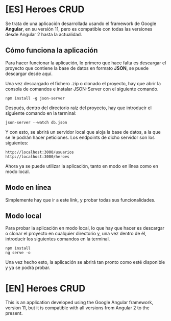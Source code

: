 # [ES] Heroes CRUD

Se trata de una aplicación desarrollada usando el framework de Google **Angular**, en su versión 11, pero es compatible con todas las versiones
desde Angular 2 hasta la actualidad.

## Cómo funciona la aplicación
Para hacer funcionar la aplicación, lo primero que hace falta es descargar el proyecto que contiene la base de datos en formato **JSON**, se puede descargar desde aquí.

Una vez descargado el fichero .zip o clonado el proyecto, hay que abrir la consola de comandos e instalar JSON-Server con el siguiente comando.
```
npm install -g json-server
```
Después, dentro del directorio raíz del proyecto, hay que introducir el siguiente comando en la terminal:
```
json-server --watch db.json
```

Y con esto, se abrirá un servidor local que aloja la base de datos, a la que se le podrán hacer peticiones. Los endpoints de dicho servidor son los siguientes:
```
http://localhost:3000/usuarios
http://localhost:3000/heroes
```
Ahora ya se puede utilizar la aplicación, tanto en modo en línea como en modo local.

## Modo en línea
Simplemente hay que ir a este link, y probar todas sus funcionalidades.

## Modo local
Para probar la aplicación en modo local, lo que hay que hacer es descargar o clonar el proyecto en cualquier directorio y, una vez dentro de él, introducir los siguientes comandos en la terminal.
```
npm install
ng serve -o
```

Una vez hecho esto, la aplicación se abrirá tan pronto como esté disponible y ya se podrá probar.

# [EN] Heroes CRUD
This is an application developed using the Google Angular framework, version 11, but it is compatible with all versions from Angular 2 to the present.
